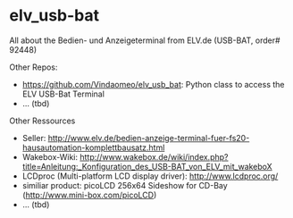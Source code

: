 elv_usb-bat
===========

All about the Bedien- und Anzeigeterminal from ELV.de (USB-BAT, order# 92448)

Other Repos:
 - https://github.com/Vindaomeo/elv_usb_bat: Python class to access the ELV USB-Bat Terminal
 - ... (tbd)

Other Ressources
 - Seller: http://www.elv.de/bedien-anzeige-terminal-fuer-fs20-hausautomation-komplettbausatz.html
 - Wakebox-Wiki: http://www.wakebox.de/wiki/index.php?title=Anleitung:_Konfiguration_des_USB-BAT_von_ELV_mit_wakeboX
 - LCDproc (Multi-platform LCD display driver): http://www.lcdproc.org/
 - similiar product: picoLCD 256x64 Sideshow for CD-Bay (http://www.mini-box.com/picoLCD)
 - ... (tbd)
